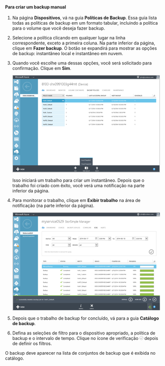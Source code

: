 
#### Para criar um backup manual

1. Na página **Dispositivos**, vá na guia **Políticas de Backup**. Essa guia lista todas as políticas de backup em um formato tabular, incluindo a política para o volume que você deseja fazer backup.

2. Selecione a política clicando em qualquer lugar na linha correspondente, exceto a primeira coluna. Na parte inferior da página, clique em **Fazer backup**. O botão se expandirá para mostrar as opções de backup: instantâneo local e instantâneo em nuvem.

3. Quando você escolhe uma dessas opções, você será solicitado para confirmação. Clique em **Sim**.

    ![Criar o backup manual1](./media/storsimple-create-manual-backup/HCS_CreateManualBackup1-include.png)
 
    Isso iniciará um trabalho para criar um instantâneo. Depois que o trabalho foi criado com êxito, você verá uma notificação na parte inferior da página.

4. Para monitorar o trabalho, clique em **Exibir trabalho** na área de notificação (na parte inferior da página).

    ![Criar o backup manual2](./media/storsimple-create-manual-backup/HCS_CreateManualBackup2-include.png)

5. Depois que o trabalho de backup for concluído, vá para a guia **Catálogo de backup**.

6. Defina as seleções de filtro para o dispositivo apropriado, a política de backup e o intervalo de tempo. Clique no ícone de verificação ![ícone de verificação](./media/storsimple-create-manual-backup/HCS_CheckIcon-include.png) depois de definir os filtros.

  O backup deve aparecer na lista de conjuntos de backup que é exibida no catálogo.

<!---HONumber=August15_HO8-->